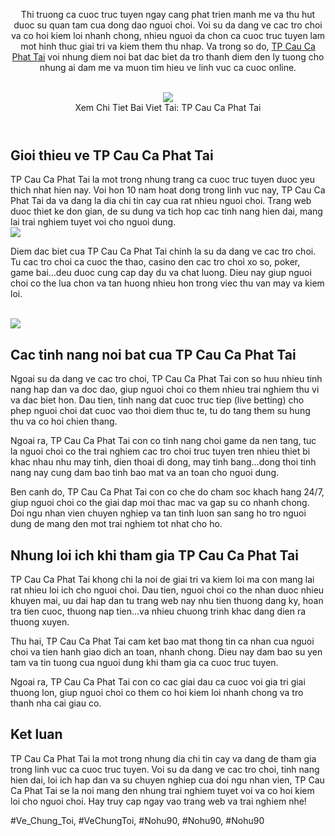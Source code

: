 <header>

<p>Thi truong ca cuoc truc tuyen ngay cang phat trien manh me va thu hut duoc su quan tam cua dong dao nguoi choi. Voi su da dang ve cac tro choi va co hoi kiem loi nhanh chong, nhieu nguoi da chon ca cuoc truc tuyen lam mot hinh thuc giai tri va kiem them thu nhap. Va trong so do, <a href="https://nohu90z.net/tp-cau-ca-phat-tai/">TP Cau Ca Phat Tai</a> voi nhung diem noi bat dac biet da tro thanh diem den ly tuong cho nhung ai dam me va muon tim hieu ve linh vuc ca cuoc online.</p><br><img src="https://nohu90z.net/wp-content/uploads/2025/03/gioi-thieu-tong-quan-ve-tp-cau-ca-phat-tai-tai-nohu90.jpg"></br>
Xem Chi Tiet Bai Viet Tai: TP Cau Ca Phat Tai
</header><main>
<section>
<h2>Gioi thieu ve TP Cau Ca Phat Tai</h2>
<p>TP Cau Ca Phat Tai la mot trong nhung trang ca cuoc truc tuyen duoc yeu thich nhat hien nay. Voi hon 10 nam hoat dong trong linh vuc nay, TP Cau Ca Phat Tai da va dang la dia chi tin cay cua rat nhieu nguoi choi. Trang web duoc thiet ke don gian, de su dung va tich hop cac tinh nang hien dai, mang lai trai nghiem tuyet voi cho nguoi dung.<br><img src="https://nohu90z.net/wp-content/uploads/2025/03/diem-noi-bat-cua-tp-cau-ca-phat-tai-tai-nohu90.jpg"></br>
<p>Diem dac biet cua TP Cau Ca Phat Tai chinh la su da dang ve cac tro choi. Tu cac tro choi ca cuoc the thao, casino den cac tro choi xo so, poker, game bai…deu duoc cung cap day du va chat luong. Dieu nay giup nguoi choi co the lua chon va tan huong nhieu hon trong viec thu van may va kiem loi.</p><br><img src="https://nohu90z.net/wp-content/uploads/2025/03/thong-tin-ve-tac-gia-nguyen-duc-binh-150x150.jpg"></br>
</section>
<section>
<h2>Cac tinh nang noi bat cua TP Cau Ca Phat Tai</h2>
<p>Ngoai su da dang ve cac tro choi, TP Cau Ca Phat Tai con so huu nhieu tinh nang hap dan va doc dao, giup nguoi choi co them nhieu trai nghiem thu vi va dac biet hon. Dau tien, tinh nang dat cuoc truc tiep (live betting) cho phep nguoi choi dat cuoc vao thoi diem thuc te, tu do tang them su hung thu va co hoi chien thang.
<p>Ngoai ra, TP Cau Ca Phat Tai con co tinh nang choi game da nen tang, tuc la nguoi choi co the trai nghiem cac tro choi truc tuyen tren nhieu thiet bi khac nhau nhu may tinh, dien thoai di dong, may tinh bang…dong thoi tinh nang nay cung dam bao tinh bao mat va an toan cho nguoi dung.</p>
<p>Ben canh do, TP Cau Ca Phat Tai con co che do cham soc khach hang 24/7, giup nguoi choi co the giai dap moi thac mac va gap su co nhanh chong. Doi ngu nhan vien chuyen nghiep va tan tinh luon san sang ho tro nguoi dung de mang den mot trai nghiem tot nhat cho ho.
</section>
<section>
<h2>Nhung loi ich khi tham gia TP Cau Ca Phat Tai</h2>
<p>TP Cau Ca Phat Tai khong chi la noi de giai tri va kiem loi ma con mang lai rat nhieu loi ich cho nguoi choi. Dau tien, nguoi choi co the nhan duoc nhieu khuyen mai, uu dai hap dan tu trang web nay nhu tien thuong dang ky, hoan tra tien cuoc, thuong nap tien…va nhieu chuong trinh khac dang dien ra thuong xuyen.</p>
<p>Thu hai, TP Cau Ca Phat Tai cam ket bao mat thong tin ca nhan cua nguoi choi va tien hanh giao dich an toan, nhanh chong. Dieu nay dam bao su yen tam va tin tuong cua nguoi dung khi tham gia ca cuoc truc tuyen.</p>
<p>Ngoai ra, TP Cau Ca Phat Tai con co cac giai dau ca cuoc voi gia tri giai thuong lon, giup nguoi choi co them co hoi kiem loi nhanh chong va tro thanh nha cai giau co.</p>
</section>
<section>
<h2>Ket luan</h2>
<p>TP Cau Ca Phat Tai la mot trong nhung dia chi tin cay va dang de tham gia trong linh vuc ca cuoc truc tuyen. Voi su da dang ve cac tro choi, tinh nang hien dai, loi ich hap dan va su chuyen nghiep cua doi ngu nhan vien, TP Cau Ca Phat Tai se la noi mang den nhung trai nghiem tuyet voi va co hoi kiem loi cho nguoi choi. Hay truy cap ngay vao trang web va trai nghiem nhe!</p>
</section>
</main><p></p>
#Ve_Chung_Toi, #VeChungToi, #Nohu90, #Nohu90, #Nohu90

